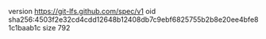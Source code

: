 version https://git-lfs.github.com/spec/v1
oid sha256:4503f2e32cd4cdd12648b12408db7c9ebf6825755b2b8e20ee4bfe81c1baab1c
size 792
